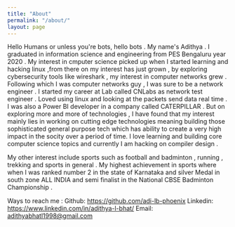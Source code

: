 ```yaml
---
title: "About"
permalink: "/about/"
layout: page
---
```


Hello Humans or unless you're bots, hello bots .
My name's Adithya . I graduated in information science and engineering from PES Bengaluru year 2020 . My interest in cmputer science picked up when I started learning and hacking linux ,from there on my interest has just grown , by exploring cybersecurity tools like wireshark , my interest in computer networks grew . Following which I was computer networks guy , I was sure to be a network engineer . I started my career at Lab called CNLabs as network test engineer . Loved using linux and looking at the packets send data real time . I was also a Power BI developer in a company called CATERPILLAR . But on exploring more and more of technologies , I have found that my interest mainly lies in working on cutting edge technologies meaning building those sophisticated general purpose tech which has ability to create a very high impact in the socity over a period of time. I love learning and building core computer science topics and currently I am hacking on compiler design .

My other interest include sports such as football and badminton , running , trekking and sports in general . My highest achievement in sports where when I was ranked number 2 in the state of Karnataka and silver Medal in south zone ALL INDIA and semi finalist in the National CBSE Badminton Championship . 

Ways to reach me : 
Github: https://github.com/adi-lb-phoenix
Linkedin: https://www.linkedin.com/in/adithya-l-bhat/
Email: adithyabhatl1998@gmail.com
